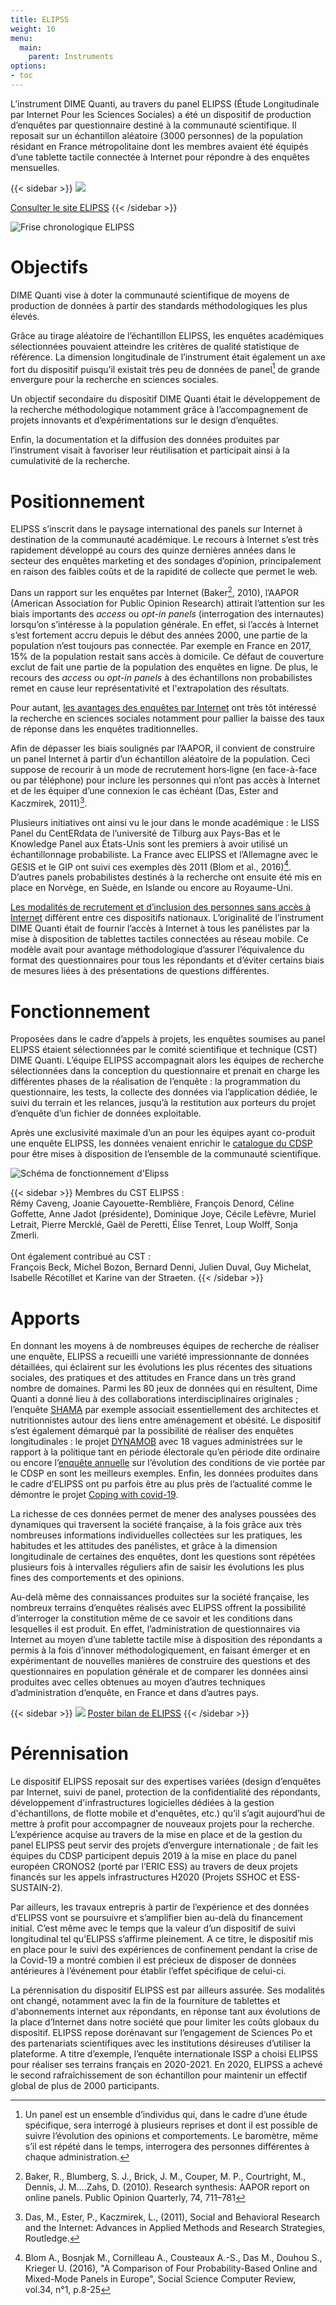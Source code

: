 ```yaml
---
title: ELIPSS
weight: 10
menu:
  main:
    parent: Instruments
options:
- toc
---
```


L’instrument DIME Quanti, au travers du panel ELIPSS (Étude Longitudinale par Internet Pour les Sciences Sociales) a été un dispositif de production d’enquêtes par questionnaire destiné à la communauté scientifique. Il reposait sur un échantillon aléatoire (3000 personnes) de la population résidant en France métropolitaine dont les membres avaient été équipés d’une tablette tactile connectée à Internet pour répondre à des enquêtes mensuelles.

{{< sidebar >}}
![](/img/instruments/logos_instruments-ELIPSS.svg)

[Consulter le site ELIPSS](http://quanti.dime-shs.sciences-po.fr/fr/)
{{< /sidebar >}}

<img src="/img/instruments/frisechrono-ELIPSS.png" alt="Frise chronologique ELIPSS" class="full-bleed">

# Objectifs
DIME Quanti vise à doter la communauté scientifique de moyens de production de données à partir des standards méthodologiques les plus élevés.

Grâce au tirage aléatoire de l’échantillon ELIPSS, les enquêtes académiques sélectionnées pouvaient atteindre les critères de qualité statistique de référence. La dimension longitudinale de l’instrument était également un axe fort du dispositif puisqu’il existait très peu de données de panel[^0] de grande envergure pour la recherche en sciences sociales.

Un objectif secondaire du dispositif DIME Quanti était le développement de la recherche méthodologique notamment grâce à l’accompagnement de projets innovants et d’expérimentations sur le design d’enquêtes.

Enfin, la documentation et la diffusion des données produites par l’instrument visait à favoriser leur réutilisation et participait ainsi à la cumulativité de la recherche.

# Positionnement
ELIPSS s’inscrit dans le paysage international des panels sur Internet à destination de la communauté académique.
Le recours à Internet s’est très rapidement développé au cours des quinze dernières années dans le secteur des enquêtes marketing et des sondages d’opinion, principalement en raison des faibles coûts et de la rapidité de collecte que permet le web.

Dans un rapport sur les enquêtes par Internet (Baker[^1], 2010), l’AAPOR (American Association for Public Opinion Research) attirait l’attention sur les biais importants des _access_ ou _opt-in panels_ (interrogation des internautes) lorsqu’on s’intéresse à la population générale. En effet, si l’accès à Internet s’est fortement accru depuis le début des années 2000, une partie de la population n’est toujours pas connectée. Par exemple en France en 2017, 15% de la population restait sans accès à domicile. Ce défaut de couverture exclut de fait une partie de la population des enquêtes en ligne. De plus, le recours des _access_ ou _opt-in panels_ à des échantillons non probabilistes remet en cause leur représentativité et l'extrapolation des résultats.

Pour autant, [les avantages des enquêtes par Internet](http://quanti.dime-shs.sciences-po.fr/fr/les-origines/) ont très tôt intéressé la recherche en sciences sociales notamment pour pallier la baisse des taux de réponse dans les enquêtes traditionnelles.

Afin de dépasser les biais soulignés par l’AAPOR, il convient de construire un panel Internet à partir d’un échantillon aléatoire de la population. Ceci suppose de recourir à un mode de recrutement hors‐ligne (en face-à-face ou par téléphone) pour inclure les personnes qui n’ont pas accès à Internet et de les équiper d’une connexion le cas échéant (Das, Ester and Kaczmirek, 2011)[^2].

Plusieurs initiatives ont ainsi vu le jour dans le monde académique : le LISS Panel du CentERdata de l’université de Tilburg aux Pays-Bas et le Knowledge Panel aux États-Unis sont les premiers à avoir utilisé un échantillonnage probabiliste. La France avec ELIPSS et l’Allemagne avec le GESIS et le GIP ont suivi ces exemples dès 2011 (Blom et al., 2016)[^4]. D’autres panels probabilistes destinés à la recherche ont ensuite été mis en place en Norvège, en Suède, en Islande ou encore au Royaume-Uni.

[Les modalités de recrutement et d’inclusion des personnes sans accès à Internet](http://quanti.dime-shs.sciences-po.fr/fr/les-origines/#510) diffèrent entre ces dispositifs nationaux. L’originalité de l’instrument DIME Quanti était de fournir l’accès à Internet à tous les panélistes par la mise à disposition de tablettes tactiles connectées au réseau mobile. Ce modèle avait pour avantage méthodologique d’assurer l’équivalence du format des questionnaires pour tous les répondants et d’éviter certains biais de mesures liées à des présentations de questions différentes.

# Fonctionnement
Proposées dans le cadre d’appels à projets, les enquêtes soumises au panel ELIPSS étaient sélectionnées par le comité scientifique et technique (CST) DIME Quanti. L’équipe ELIPSS accompagnait alors les équipes de recherche sélectionnées dans la conception du questionnaire et prenait en charge les différentes phases de la réalisation de l’enquête : la programmation du questionnaire, les tests, la collecte des données via l’application dédiée, le suivi du terrain et les relances, jusqu’à la restitution aux porteurs du projet d’enquête d’un fichier de données exploitable.

Après une exclusivité maximale d’un an pour les équipes ayant co-produit une enquête ELIPSS, les données venaient enrichir le [catalogue du CDSP](https://cdsp.sciences-po.fr/fr/ressources-en-ligne/?0=subject__libel-ELIPSS) pour être mises à disposition de l’ensemble de la communauté scientifique.
</br>

<img src="/img/instruments/schema_elipss.svg" alt="Schéma de fonctionnement d'Elipss" class="full-bleed">

{{< sidebar >}}
Membres du CST ELIPSS :</br>
Rémy Caveng, Joanie Cayouette-Remblière, François Denord, Céline Goffette, Anne Jadot (présidente), Dominique Joye, Cécile Lefèvre, Muriel Letrait, Pierre Mercklé, Gaël de Peretti, Élise Tenret, Loup Wolff, Sonja Zmerli.</br></br>
Ont également contribué au CST :</br>
François Beck, Michel Bozon, Bernard Denni, Julien Duval, Guy Michelat, Isabelle Récotillet et Karine van der Straeten.
{{< /sidebar >}}

# Apports
En donnant les moyens à de nombreuses équipes de recherche de réaliser une enquête, ELIPSS a recueilli une variété impressionnante de données détaillées, qui éclairent sur les évolutions les plus récentes des situations sociales, des pratiques et des attitudes en France dans un très grand nombre de domaines. Parmi les 80 jeux de données qui en résultent, Dime Quanti a donné lieu à des collaborations interdisciplinaires originales ; l’enquête [SHAMA](https://cdsp.sciences-po.fr/fr/ressources-en-ligne/ressource/fr.cdsp.ddi.elipss.2016.07.shama/) par exemple associait essentiellement des architectes et nutritionnistes autour des liens entre aménagement et obésité. Le dispositif s’est également démarqué par la possibilité de réaliser des enquêtes longitudinales : le projet [DYNAMOB](https://cdsp.sciences-po.fr/fr/ressources-en-ligne/ressource/fr.cdsp.ddi.elipss.2016.07.shama/) avec 18 vagues administrées sur le rapport à la politique tant en période électorale qu’en période dite ordinaire ou encore l’[enquête annuelle](https://cdsp.sciences-po.fr/fr/ressources-en-ligne/ressource/fr.cdsp.ddi.elipss.2013.04.ea/) sur l’évolution des conditions de vie portée par le CDSP en sont les meilleurs exemples. Enfin, les données produites dans le cadre d’ELIPSS ont pu parfois être au plus près de l’actualité comme le démontre le projet [Coping with covid-19](https://cdsp.sciences-po.fr/fr/ressources-en-ligne/ressource/fr.cdsp.ddi.elipss.202004.coco1/).

La richesse de ces données permet de mener des analyses poussées des dynamiques qui traversent la société française, à la fois grâce aux très nombreuses informations individuelles collectées sur les pratiques, les habitudes et les attitudes des panélistes, et grâce à la dimension longitudinale de certaines des enquêtes, dont les questions sont répétées plusieurs fois à intervalles réguliers afin de saisir les évolutions les plus fines des comportements et des opinions.

Au-delà même des connaissances produites sur la société française, les nombreux terrains d’enquêtes réalisés avec ELIPSS offrent la possibilité d’interroger la constitution même de ce savoir et les conditions dans lesquelles il est produit. En effet, l’administration de questionnaires via Internet au moyen d’une tablette tactile mise à disposition des répondants a permis à la fois d’innover méthodologiquement, en faisant émerger et en expérimentant de nouvelles manières de construire des questions et des questionnaires en population générale et de comparer les données ainsi produites avec celles obtenues au moyen d’autres techniques d’administration d’enquête, en France et dans d’autres pays.

{{< sidebar >}}
![](/img/instruments/poster-ELIPSS.png)
<a href="/img/instruments/poster-ELIPSS.pdf" target="_blank">Poster bilan de ELIPSS</a>
{{< /sidebar >}}

# Pérennisation
Le dispositif ELIPSS reposait sur des expertises variées (design d’enquêtes par Internet, suivi de panel, protection de la confidentialité des répondants, développement d'infrastructures logicielles dédiées à la gestion d'échantillons, de flotte mobile et d'enquêtes, etc.) qu’il s’agit aujourd’hui de mettre à profit pour accompagner de nouveaux projets pour la recherche. L’expérience acquise au travers de la mise en place et de la gestion du panel ELIPSS peut servir des projets d’envergure internationale ; de fait les équipes du CDSP participent depuis 2019 à la mise en place du panel européen CRONOS2 (porté par l’ERIC ESS) au travers de deux projets financés sur les appels infrastructures H2020 (Projets SSHOC et ESS-SUSTAIN-2).

Par ailleurs, les travaux entrepris à partir de l’expérience et des données d’ELIPSS vont se poursuivre et s’amplifier bien au-delà du financement initial. C’est même avec le temps que la valeur d’un dispositif de suivi longitudinal tel qu’ELIPSS s’affirme pleinement. A ce titre, le dispositif mis en place pour le suivi des expériences de confinement pendant la crise de la Covid-19 a montré combien il est précieux de disposer de données antérieures à l’événement pour établir l’effet spécifique de celui-ci.

La pérennisation du dispositif ELIPSS est par ailleurs assurée. Ses modalités ont changé, notamment avec la fin de la fourniture de tablettes et d'abonnements internet aux répondants, en réponse tant aux évolutions de la place d’Internet dans notre société que pour limiter les coûts globaux du dispositif. ELIPSS repose dorénavant sur l’engagement de Sciences Po et des partenariats scientifiques avec les institutions désireuses d’utiliser la plateforme. A titre d’exemple, l’enquête internationale ISSP a choisi ELIPSS pour réaliser ses terrains français en 2020-2021. En 2020, ELIPSS a achevé le second rafraîchissement de son échantillon pour maintenir un effectif global de plus de 2000 participants.

[^0]: Un panel est un ensemble d’individus qui, dans le cadre d’une étude spécifique, sera interrogé à plusieurs reprises et dont il est possible de suivre l’évolution des opinions et comportements. Le baromètre, même s’il est répété dans le temps, interrogera des personnes différentes à chaque administration.
[^1]: Baker, R., Blumberg, S. J., Brick, J. M., Couper, M. P., Courtright, M., Dennis, J. M.…Zahs, D. (2010). Research synthesis: AAPOR report on online panels. Public Opinion Quarterly, 74, 711–781
[^2]: Das, M., Ester, P., Kaczmirek, L., (2011), Social and Behavioral Research and the Internet: Advances in Applied Methods and Research Strategies, Routledge.
[^4]: Blom A., Bosnjak M., Cornilleau A., Cousteaux A.-S., Das M., Douhou S., Krieger U. (2016), "A Comparison of Four Probability-Based Online and Mixed-Mode Panels in Europe", Social Science Computer Review, vol.34, n°1, p.8-25
